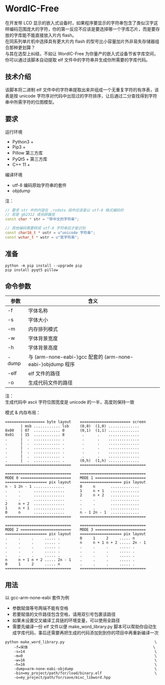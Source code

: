 # WordIC-Free
在开发带 LCD 显示的嵌入式设备时，如果程序要显示的字符串包含了类似汉字这样编码范围庞大的字符，你的第一反应不应该是要选择哪一个字库芯片，而是要存放的字库能不能直接放入片内 flash。  
在同系列单片机中选择具有更大片内 flash 的型号比小容量加片外非易失存储器组合那种更划算？  
与其在选型上纠结，不如让 WordIC-Free 为你量产的嵌入式设备节省字库空间，你可以通过该脚本自动提取 elf 文件中的字符串并生成你所需要的字库代码。

## 技术介绍
该脚本将二进制 elf 文件中的字符串提取出来并组成一个无重复字符的有序表，该表是按 unicode 字符序对代码中出现过的字符排序，让后通过二分查找得到字符串中所需字符的位图模型。

## 要求
运行环境
- Python3 +
- Pip3 +
- Pillow 第三方库
- PyQt5 + 第三方库
- C++ 11 +

编译环境
- utf-8 编码原始字符串的套件
- objdump

注：
```C++
// 要求 str 中的内容在 .rodata 段中应该是以 utf-8 格式编码的
// 若是 gb2312 请另辟蹊径
const char * str = "带中文的字符串";

// 其他编码需要转成 utf-8 字符串后才能识别
const char16_t * ustr = u"unicode 字符串";
const wchar_t * wstr = u"宽字符串";
```

## 准备
```
python -m pip install --upgrade pip
pip install pyqt5 pillow
```

## 命令参数
| 参数      | 含义                                                          |
|-----------|---------------------------------------------------------------|
| -f        | 字体名称                                                      |
| -s        | 字体大小                                                      |
| -m        | 内存排列模式                                                  |
| -w        | 字体背景宽度                                                  |
| -h        | 字体背景高度                                                  |
| -dump     | 与 (arm-none-eabi-)gcc 配套的 (arm-none-eabi-)objdump 程序    |
| -elf      | elf 文件的路径                                                |
| -o        | 生成代码文件的路径                                            |

注：  
生成代码中 ascii 字符位图宽度是 unicode 的一半，高度则保持一致

模式 & 内存布局：
```
================== byte layout    ======================= screen
       | msb ............ lsb     (0,0)  (1,0) ..............
0x00   | 07  ............ 0       (0,1)  (1,1) ..............
0x01   | 15  ............ 8        .      .    ..............
.      |  .  ............ .        .      .    ..............
.      |  .  ............ .        .      .    ..............
.      |  .  ............ .        .      .    ..............
.      |  .  ............ .        .      .    ..............
.      |  .  ............ .        .      .    ..............
.      |  .  ............ .       (0,h)  (1,h) ..............
==============================    ==============================

==============================    ==============================
MODE 0 =======================    MODE 1 =======================
=================== pix layout    =================== pix layout
n - 1 2n - 1 ..............       0     n       .............
.     .      ..............       1     n + 1   .............
.     .      ..............       2     n + 2   .............
.     .      ..............       .     .       .............
2     n + 2  ..............       .     .       .............
1     n + 1  ..............       .     .       .............
0     n      ..............       n - 1 2n - 1  .............
==============================    ==============================

==============================    ==============================
MODE 2 =======================    MODE 3 =======================
=================== pix layout    =================== pix layout
.     .     .     ..... .         0     1     2     ..... n
.     .     .     ..... .         n     n + 1 n + 2 ..... 2n - 1
.     .     .     ..... .         .     .     .     ..... .
.     .     .     ..... .         .     .     .     ..... .
.     .     .     ..... .         .     .     .     ..... .
n     n + 1 n + 2 ..... 2n - 1    .     .     .     ..... .
0     1     2     ..... n         .     .     .     ..... .
==============================    ==============================
```

## 用法
以 gcc-arm-none-eabi 套件为例
- 参数赋值等号两端不能有空格
- 若要赋值的文件路径包含空格，请用双引号包裹该路径
- 如果未设置交叉编译工具链的环境变量，可以使用全路径
- 需要先编译一份 elf 文件以便 make_word_library.py 脚本可以帮助你自动生成字库代码，事后还需要再把生成的代码添加到到你的项目中再重新编译一次

```
python make_word_library.py                                         \
    -f=宋体                                                         \
    -s=14                                                           \
    -m=0                                                            \
    -w=16                                                           \
    -h=16                                                           \
    -dump=arm-none-eabi-objdump                                     \
    -bin=my_project/path/for/load/binary.elf                        \
    -o=my_project/path/for/save/mixc_libword.hpp
```
